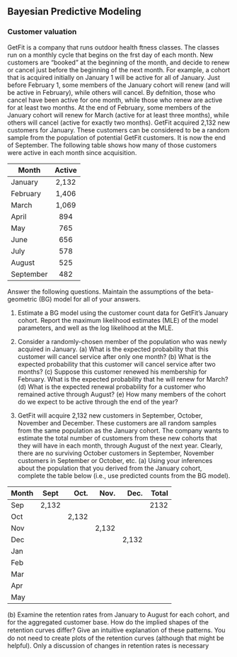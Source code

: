 ## Bayesian Predictive Modeling

### Customer valuation
GetFit is a company that runs outdoor health ftness classes. The classes run on a monthly cycle
that begins on the frst day of each month. New customers are “booked” at the beginning of the
month, and decide to renew or cancel just before the beginning of the next month. For example, a
cohort that is acquired initially on January 1 will be active for all of January. Just before February
1, some members of the January cohort will renew (and will be active in February), while others
will cancel. By defnition, those who cancel have been active for one month, while those who renew
are active for at least two months. At the end of February, some members of the January cohort
will renew for March (active for at least three months), while others will cancel (active for exactly
two months).
GetFit acquired 2,132 new customers for January. These customers can be considered to be a
random sample from the population of potential GetFit customers. It is now the end of September.
The following table shows how many of those customers were active in each month since acquisition.

|Month          |Active         |
| ------------- |:-------------:| 
|January        |2,132          |
|February       |1,406          |
|March          |1,069          |
|April          |894            |
|May            |765            |
|June           |656            |
|July           |578            |
|August         |525            |
|September      |482            |

Answer the following questions. Maintain the assumptions of the beta-geometric (BG) model for all of your answers.
1. Estimate a BG model using the customer count data for GetFit’s January cohort. Report the
maximum likelihood estimates (MLE) of the model parameters, and well as the log likelihood
at the MLE.
2. Consider a randomly-chosen member of the population who was newly acquired in January.
(a) What is the expected probability that this customer will cancel service after only one
month?
(b) What is the expected probability that this customer will cancel service after two months?
(c) Suppose this customer renewed his membership for February. What is the expected
probability that he will renew for March?
(d) What is the expected renewal probability for a customer who remained active through
August?
(e) How many members of the cohort do we expect to be active through the end of the year?

3. GetFit will acquire 2,132 new customers in September, October, November and December.
These customers are all random samples from the same population as the January cohort.
The company wants to estimate the total number of customers from these new cohorts that
they will have in each month, through August of the next year. Clearly, there are no surviving
October customers in September, November customers in September or October, etc.
(a) Using your inferences about the population that you derived from the January cohort,
complete the table below (i.e., use predicted counts from the BG model).

|Month     |Sept   |Oct.    |Nov.   | Dec.  | Total
| -----|:-----:|-----:|-----:|-----:|-----:|     
|Sep |2,132 | | | |2132
|Oct | |2,132        |
|Nov | | |2,132          |
|Dec | | |  |2,132            |
|Jan            |
|Feb           |      |
|Mar           |           |
|Apr        |           |
|May      |           |

(b) Examine the retention rates from January to August for each cohort, and for the aggregated customer base. How do the implied shapes of the retention curves diﬀer? Give an
intuitive explanation of these patterns. You do not need to create plots of the retention
curves (although that might be helpful). Only a discussion of changes in retention rates
is necessary
